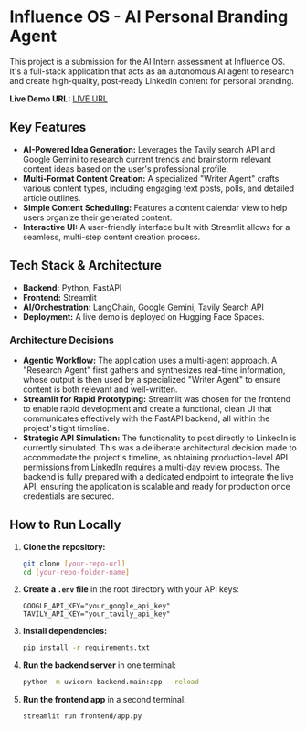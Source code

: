 # Influence OS - AI Personal Branding Agent

This project is a submission for the AI Intern assessment at Influence OS. It's a full-stack application that acts as an autonomous AI agent to research and create high-quality, post-ready LinkedIn content for personal branding.

**Live Demo URL:** [LIVE URL](https://huggingface.co/spaces/deepshikhar23/influence-os-submission)

## Key Features

* **AI-Powered Idea Generation:** Leverages the Tavily search API and Google Gemini to research current trends and brainstorm relevant content ideas based on the user's professional profile.
* **Multi-Format Content Creation:** A specialized "Writer Agent" crafts various content types, including engaging text posts, polls, and detailed article outlines.
* **Simple Content Scheduling:** Features a content calendar view to help users organize their generated content.
* **Interactive UI:** A user-friendly interface built with Streamlit allows for a seamless, multi-step content creation process.

## Tech Stack & Architecture

* **Backend:** Python, FastAPI
* **Frontend:** Streamlit
* **AI/Orchestration:** LangChain, Google Gemini, Tavily Search API
* **Deployment:** A live demo is deployed on Hugging Face Spaces.

### Architecture Decisions

* **Agentic Workflow:** The application uses a multi-agent approach. A "Research Agent" first gathers and synthesizes real-time information, whose output is then used by a specialized "Writer Agent" to ensure content is both relevant and well-written.
* **Streamlit for Rapid Prototyping:** Streamlit was chosen for the frontend to enable rapid development and create a functional, clean UI that communicates effectively with the FastAPI backend, all within the project's tight timeline.
* **Strategic API Simulation:** The functionality to post directly to LinkedIn is currently simulated. This was a deliberate architectural decision made to accommodate the project's timeline, as obtaining production-level API permissions from LinkedIn requires a multi-day review process. The backend is fully prepared with a dedicated endpoint to integrate the live API, ensuring the application is scalable and ready for production once credentials are secured.

## How to Run Locally

1.  **Clone the repository:**
    ```bash
    git clone [your-repo-url]
    cd [your-repo-folder-name]
    ```
2.  **Create a `.env` file** in the root directory with your API keys:
    ```
    GOOGLE_API_KEY="your_google_api_key"
    TAVILY_API_KEY="your_tavily_api_key"
    ```
3.  **Install dependencies:**
    ```bash
    pip install -r requirements.txt
    ```
4.  **Run the backend server** in one terminal:
    ```bash
    python -m uvicorn backend.main:app --reload
    ```
5.  **Run the frontend app** in a second terminal:
    ```bash
    streamlit run frontend/app.py
    ```
